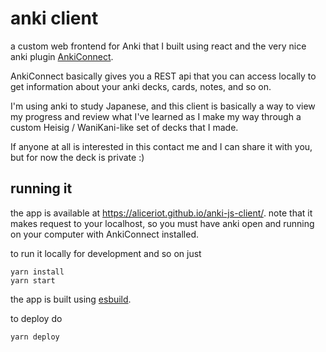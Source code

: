 # anki client

a custom web frontend for Anki that I built using react and the very nice
anki plugin [AnkiConnect](https://foosoft.net/projects/anki-connect/).

AnkiConnect basically gives you a REST api that you can access locally to
get information about your anki decks, cards, notes, and so on.

I'm using anki to study Japanese, and this client is basically a way to
view my progress and review what I've learned as I make my way through
a custom Heisig / WaniKani-like set of decks that I made.

If anyone at all is interested in this contact me and I can share it with
you, but for now the deck is private :)

## running it

the app is available at <https://aliceriot.github.io/anki-js-client/>.
note that it makes request to your localhost, so you must have anki open
and running on your computer with AnkiConnect installed.

to run it locally for development and so on just

```
yarn install
yarn start
```

the app is built using
[esbuild](https://esbuild.github.io/).

to deploy do

```
yarn deploy
```
